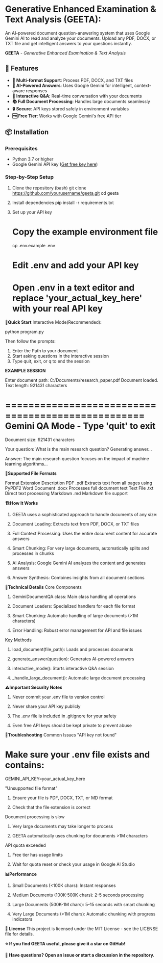 # Generative Enhanced Examination & Text Analysis (GEETA):

An AI-powered document question-answering system that uses Google Gemini AI to read and analyze your documents. Upload any PDF, DOCX, or TXT file and get intelligent answers to your questions instantly.

**GEETA** - *Generative Enhanced Examination & Text Analysis*

## 🚀 Features

- **📄 Multi-format Support**: Process PDF, DOCX, and TXT files
- **🤖 AI-Powered Answers**: Uses Google Gemini for intelligent, context-aware responses
- **💬 Interactive Q&A**: Real-time conversation with your documents
- **📚 Full Document Processing**: Handles large documents seamlessly
- **🔒 Secure**: API keys stored safely in environment variables
- **🆓 Free Tier**: Works with Google Gemini's free API tier

## 📦 Installation

### Prerequisites
- Python 3.7 or higher
- Google Gemini API key ([Get free key here](https://aistudio.google.com/app/apikey))

### Step-by-Step Setup

1. Clone the repository
   (bash)
   git clone https://github.com/yourusername/geeta.git
   cd geeta
   
2. Install dependencies
   pip install -r requirements.txt

3. Set up your API key
   # Copy the example environment file
   cp .env.example .env

   # Edit .env and add your API key
   # Open .env in a text editor and replace 'your_actual_key_here' with your real API key

**🎯Quick Start**
Interactive Mode(Recommended):

python program.py

Then follow the prompts:
1. Enter the Path to your document
2. Start asking questions in the interactive session
3. Type quit, exit, or q to end the session

**EXAMPLE SESSION**

Enter document path: C:/Documents/research_paper.pdf
Document loaded. Text length: 921431 characters

==================================================
Gemini QA Mode - Type 'quit' to exit
==================================================
Document size: 921431 characters

Your question: What is the main research question?
Generating answer...

Answer: The main research question focuses on the impact of machine learning algorithms...

**📁Supported File Formats**

Format	        Extension	                  Description
PDF	              .pdf	        Extracts text from all pages using PyPDF2
Word Document	    .docx	             Processes full document text
Text File	        .txt	               Direct text processing
Markdown	         .md	                Markdown file support


**🏗️How It Works**
1. GEETA uses a sophisticated approach to handle documents of any size:

2. Document Loading: Extracts text from PDF, DOCX, or TXT files

3. Full Context Processing: Uses the entire document content for accurate answers

4. Smart Chunking: For very large documents, automatically splits and processes in chunks

5. AI Analysis: Google Gemini AI analyzes the content and generates answers

6. Answer Synthesis: Combines insights from all document sections

**🔧Technical Details**
Core Components
1. GeminiDocumentQA class: Main class handling all operations

2. Document Loaders: Specialized handlers for each file format

3. Smart Chunking: Automatic handling of large documents (>1M characters)

4. Error Handling: Robust error management for API and file issues

Key Methods
1. load_document(file_path): Loads and processes documents

2. generate_answer(question): Generates AI-powered answers

3. interactive_mode(): Starts interactive Q&A session

4. _handle_large_document(): Automatic large document processing

**⚠️Important Security Notes**
1. Never commit your .env file to version control

2. Never share your API key publicly

3. The .env file is included in .gitignore for your safety

4. Even free API keys should be kept private to prevent abuse

**🐛Troubleshooting**
Common Issues
"API key not found"

# Make sure your .env file exists and contains:
GEMINI_API_KEY=your_actual_key_here

"Unsupported file format"

1. Ensure your file is PDF, DOCX, TXT, or MD format

2. Check that the file extension is correct

Document processing is slow

1. Very large documents may take longer to process

2. GEETA automatically uses chunking for documents >1M characters

API quota exceeded

1. Free tier has usage limits

2. Wait for quota reset or check your usage in Google AI Studio


**📊Performance**
1. Small Documents (<100K chars): Instant responses

2. Medium Documents (100K-500K chars): 2-5 seconds processing

3. Large Documents (500K-1M chars): 5-15 seconds with smart chunking

4. Very Large Documents (>1M chars): Automatic chunking with progress indicators

**📄 License**
This project is licensed under the MIT License - see the LICENSE file for details.



**⭐ If you find GEETA useful, please give it a star on GitHub!**

**💬 Have questions? Open an issue or start a discussion in the repository.**
